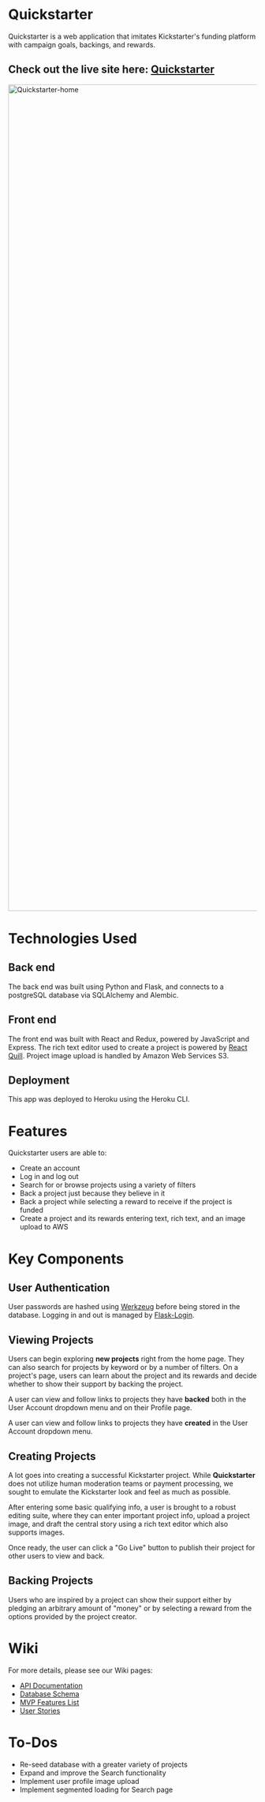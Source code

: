 # Quickstarter

Quickstarter is a web application that imitates Kickstarter's funding platform with campaign goals, backings, and rewards. 

## Check out the live site here: [Quickstarter](https://quickstarter-app.herokuapp.com/)

<img width="1677" alt="Quickstarter-home" src="https://user-images.githubusercontent.com/79616733/131910162-bbfe97de-43a2-4cc1-8841-d942acbcc179.png">

# Technologies Used

## Back end 

The back end was built using Python and Flask, and connects to a postgreSQL database via SQLAlchemy and Alembic. 

## Front end

The front end was built with React and Redux, powered by JavaScript and Express. The rich text editor used to create a project is powered by [React Quill](https://www.npmjs.com/package/react-quill). Project image upload is handled by Amazon Web Services S3.

## Deployment

This app was deployed to Heroku using the Heroku CLI.

# Features

Quickstarter users are able to:
* Create an account
* Log in and log out
* Search for or browse projects using a variety of filters
* Back a project just because they believe in it
* Back a project while selecting a reward to receive if the project is funded
* Create a project and its rewards entering text, rich text, and an image upload to AWS

# Key Components

## User Authentication

User passwords are hashed using [Werkzeug](https://pypi.org/project/Werkzeug/) before being stored in the database. Logging in and out is managed by [Flask-Login](https://flask-login.readthedocs.io/en/latest/). 

## Viewing Projects

Users can begin exploring **new projects** right from the home page. They can also search for projects by keyword or by a number of filters. On a project's page, users can learn about the project and its rewards and decide whether to show their support by backing the project.

A user can view and follow links to projects they have **backed** both in the User Account dropdown menu and on their Profile page.

A user can view and follow links to projects they have **created** in the User Account dropdown menu.

## Creating Projects

A lot goes into creating a successful Kickstarter project. While **Quickstarter** does not utilize human moderation teams or payment processing, we sought to emulate the Kickstarter look and feel as much as possible.

After entering some basic qualifying info, a user is brought to a robust editing suite, where they can enter important project info, upload a project image, and draft the central story using a rich text editor which also supports images. 

Once ready, the user can click a "Go Live" button to publish their project for other users to view and back. 

## Backing Projects

Users who are inspired by a project can show their support either by pledging an arbitrary amount of "money" or by selecting a reward from the options provided by the project creator.

# Wiki

For more details, please see our Wiki pages:
* [API Documentation](https://github.com/taylorbhogan/quickstarter/wiki/API-Documentation)
* [Database Schema](https://github.com/taylorbhogan/quickstarter/wiki/Database-Schema)
* [MVP Features List](https://github.com/taylorbhogan/quickstarter/wiki/MVP-Features-List)
* [User Stories](https://github.com/taylorbhogan/quickstarter/wiki/User-Stories)

# To-Dos
* Re-seed database with a greater variety of projects
* Expand and improve the Search functionality
* Implement user profile image upload
* Implement segmented loading for Search page
